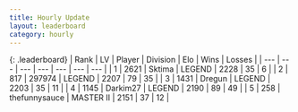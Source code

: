 ```yaml
---
title: Hourly Update
layout: leaderboard
category: hourly
---
```


{: .leaderboard}
| Rank | LV | Player | Division | Elo | Wins | Losses |
| --- | --- | --- | --- | --- | --- | --- |
| <span data-change="0">1</span> | 2621 | <span title="ID: 353063">Sktima</span> | LEGEND | <span data-change="-3">2228</span> | <span data-change="3">35</span> | <span data-change="1">6</span> |
| <span data-change="0">2</span> | 817 | <span title="ID: 544038">297974</span> | LEGEND | <span data-change="0">2207</span> | <span data-change="0">79</span> | <span data-change="0">35</span> |
| <span data-change="0">3</span> | 1431 | <span title="ID: 337810">Dregun</span> | LEGEND | <span data-change="0">2203</span> | <span data-change="0">35</span> | <span data-change="0">11</span> |
| <span data-change="0">4</span> | 1145 | <span title="ID: 694036">Darkim27</span> | LEGEND | <span data-change="0">2190</span> | <span data-change="0">89</span> | <span data-change="0">49</span> |
| <span data-change="0">5</span> | 258 | <span title="ID: 426892">thefunnysauce</span> | MASTER II | <span data-change="0">2151</span> | <span data-change="0">37</span> | <span data-change="0">12</span> |